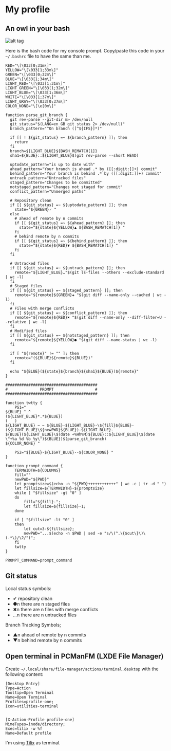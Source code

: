# My profile

## An owl in your bash

![alt tag](https://github.com/Lecrapouille/MyBashPrompt/blob/master/owl.png)

Here is the bash code for my console prompt. Copy/paste this code in your `~/.bashrc` file to have the same than me.

```
RED="\[\033[0;31m\]"
YELLOW="\[\033[1;33m\]"
GREEN="\[\033[0;32m\]"
BLUE="\[\033[1;34m\]"
LIGHT_RED="\[\033[1;31m\]"
LIGHT_GREEN="\[\033[1;32m\]"
LIGHT_BLUE="\[\033[1;36m\]"
WHITE="\[\033[1;37m\]"
LIGHT_GRAY="\[\033[0;37m\]"
COLOR_NONE="\[\e[0m\]"

function parse_git_branch {
  git rev-parse --git-dir &> /dev/null
  git_status="$(LANG=en_GB git status 2> /dev/null)"
  branch_pattern="^On branch ([^${IFS}]*)"

  if [[ ! ${git_status} =~ ${branch_pattern} ]]; then
    return
  fi
  branch=${LIGHT_BLUE}${BASH_REMATCH[1]}
  sha1=${BLUE}::${LIGHT_BLUE}$(git rev-parse --short HEAD)

  uptodate_pattern="is up to date with"
  ahead_pattern="Your branch is ahead .* by ([[:digit:]]+) commit"
  behind_pattern="Your branch is behind .* by ([[:digit:]]+) commit"
  untrack_pattern="Untracked files"
  staged_pattern="Changes to be committed"
  notstaged_pattern="Changes not staged for commit"
  conflict_pattern="Unmerged paths"

  # Repository clean
  if [[ ${git_status} =~ ${uptodate_pattern} ]]; then
    state="${GREEN}🗸 "
  else
    # ahead of remote by n commits
    if [[ ${git_status} =~ ${ahead_pattern} ]]; then
      state="${state}${YELLOW}▲ ${BASH_REMATCH[1]} "
    fi
    # behind remote by n commits
    if [[ ${git_status} =~ ${behind_pattern} ]]; then
      state="${state}${RED}▼ ${BASH_REMATCH[1]} "
    fi
  fi

  # Untracked files
  if [[ ${git_status} =~ ${untrack_pattern} ]]; then
    remote="${LIGHT_BLUE}…"$(git ls-files --others --exclude-standard | wc -l)
  fi
  # Staged files
  if [[ ${git_status} =~ ${staged_pattern} ]]; then
    remote="${remote}${GREEN}✚ "$(git diff --name-only --cached | wc -l)
  fi
  # Files with merge conflicts
  if [[ ${git_status} =~ ${conflict_pattern} ]]; then
    remote="${remote}${RED}✖ "$(git diff --name-only --diff-filter=U --relative | wc -l)
  fi
  # Modified files
  if [[ ${git_status} =~ ${notstaged_pattern} ]]; then
    remote="${remote}${YELLOW}● "$(git diff --name-status | wc -l)
  fi

  if [ "${remote}" != "" ]; then
    remote="(${BLUE}${remote}${BLUE})"
  fi

  echo "${BLUE}(${state}${branch}${sha1}${BLUE})${remote}"
}

########################################
#              PROMPT                  #
########################################

function twtty {
    PS1="
${BLUE} ^_^
(${LIGHT_BLUE}*.*${BLUE})
(   )
${LIGHT_BLUE} ~ ~ ${BLUE}-${LIGHT_BLUE}-\${fill}${BLUE}-(${LIGHT_BLUE}\${newPWD}${BLUE})-${LIGHT_BLUE}-
${BLUE}(${LIGHT_BLUE}\$(date +%Hh%M)${BLUE}::${LIGHT_BLUE}\$(date \"+%a %d %b %y\")${BLUE})$(parse_git_branch)
${COLOR_NONE} "

    PS2="${BLUE}-${LIGHT_BLUE}--${COLOR_NONE} "
}

function prompt_command {
    TERMWIDTH=${COLUMNS}
    fill=""
    newPWD="${PWD}"
    let promptsize=$(echo -n "${PWD}++++++++++++" | wc -c | tr -d " ")
    let fillsize=${TERMWIDTH}-${promptsize}
    while [ "$fillsize" -gt "0" ]
    do
        fill="${fill}-";
        let fillsize=${fillsize}-1;
    done

    if [ "$fillsize" -lt "0" ]
    then
        let cut=3-${fillsize};
        newPWD="...$(echo -n $PWD | sed -e "s/\(^.\{$cut\}\)\(.*\)/\2/")";
    fi
    twtty
}

PROMPT_COMMAND=prompt_command
```

## Git status

Local status symbols:
- ✔ repository clean
- ●n there are n staged files
- ✖n there are n files with merge conflicts
- …n there are n untracked files

Branch Tracking Symbols;
- ▲n ahead of remote by n commits
- ▼n behind remote by n commits


## Open terminal in PCManFM (LXDE File Manager)

Create `~/.local/share/file-manager/actions/terminal.desktop` with the following content:

```
[Desktop Entry]
Type=Action
Tooltip=Open Terminal
Name=Open Terminal
Profiles=profile-one;
Icon=utilities-terminal


[X-Action-Profile profile-one]
MimeTypes=inode/directory;
Exec=tilix -w %f
Name=Default profile
```

I'm using [Tilix](https://github.com/gnunn1/tilix) as terminal.
